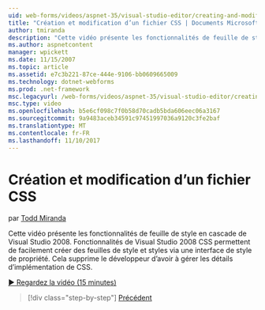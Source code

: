```yaml
---
uid: web-forms/videos/aspnet-35/visual-studio-editor/creating-and-modifying-a-css-file
title: "Création et modification d’un fichier CSS | Documents Microsoft"
author: tmiranda
description: "Cette vidéo présente les fonctionnalités de feuille de style en cascade de Visual Studio 2008. Fonctionnalités de Visual Studio 2008 CSS facilitent la création de feuilles de style un..."
ms.author: aspnetcontent
manager: wpickett
ms.date: 11/15/2007
ms.topic: article
ms.assetid: e7c3b221-87ce-444e-9106-bb0609665009
ms.technology: dotnet-webforms
ms.prod: .net-framework
msc.legacyurl: /web-forms/videos/aspnet-35/visual-studio-editor/creating-and-modifying-a-css-file
msc.type: video
ms.openlocfilehash: b5e6cf098c7f0b58d70cadb5bda606eec06a3167
ms.sourcegitcommit: 9a9483aceb34591c97451997036a9120c3fe2baf
ms.translationtype: MT
ms.contentlocale: fr-FR
ms.lasthandoff: 11/10/2017
---
```

<a name="creating-and-modifying-a-css-file"></a>Création et modification d’un fichier CSS
====================
par [Todd Miranda](https://github.com/tmiranda)

Cette vidéo présente les fonctionnalités de feuille de style en cascade de Visual Studio 2008. Fonctionnalités de Visual Studio 2008 CSS permettent de facilement créer des feuilles de style et styles via une interface de style de propriété. Cela supprime le développeur d’avoir à gérer les détails d’implémentation de CSS.

[&#9654; Regardez la vidéo (15 minutes)](https://channel9.msdn.com/Blogs/ASP-NET-Site-Videos/creating-and-modifying-a-css-file)

>[!div class="step-by-step"]
[Précédent](quick-tour-of-the-visual-studio-2008-integrated-development-environment.md)
